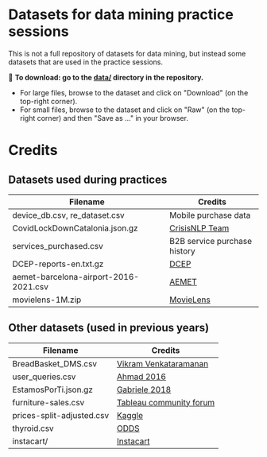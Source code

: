 # Datasets for data mining practice sessions

This is not a full repository of datasets for data mining, but instead some datasets that are used in the practice sessions.

:file_folder: **To download: go to the [data/](https://github.com/chatox/data-mining-course/tree/master/practicum/data) directory in the repository.**

* For large files, browse to the dataset and click on "Download" (on the top-right corner).
* For small files, browse to the dataset and click on "Raw" (on the top-right corner) and then "Save as ..." in your browser.

# Credits

## Datasets used during practices

| Filename | Credits |
|----------|--------|
| device_db.csv, re_dataset.csv | Mobile purchase data |
| CovidLockDownCatalonia.json.gz | [CrisisNLP Team](https://crisisnlp.qcri.org/covid19) |
| services_purchased.csv | B2B service purchase history |
| DCEP-reports-en.txt.gz | [DCEP](https://ec.europa.eu/jrc/en/language-technologies/dcep) |
| aemet-barcelona-airport-2016-2021.csv | [AEMET](https://opendata.aemet.es/centrodedescargas/inicio) |
| movielens-1M.zip | [MovieLens](https://grouplens.org/datasets/movielens/1m/) |

## Other datasets (used in previous years)

| Filename | Credits |
|----------|--------|
| BreadBasket_DMS.csv | [Vikram Venkataramanan](https://github.com/viktree/curly-octo-chainsaw) |
| user_queries.csv | [Ahmad 2016](https://github.com/wasiahmad/aol_query_log_analysis) |
| EstamosPorTi.json.gz | [Gabriele  2018](https://archive.org/details/EstamosporTIOohmm2018032618831Ids) |
| furniture-sales.csv | [Tableau community forum](https://community.tableau.com/docs/DOC-1236) |
| prices-split-adjusted.csv | [Kaggle](https://www.kaggle.com/dgawlik/nyse) |
| thyroid.csv | [ODDS](http://odds.cs.stonybrook.edu/thyroid-disease-dataset/) |
| instacart/ | [Instacart](https://www.kaggle.com/c/instacart-market-basket-analysis) |
